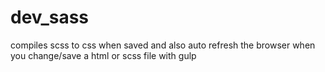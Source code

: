 # dev_sass
compiles scss to css when saved and also auto refresh the browser when you change/save a html or scss file with gulp
